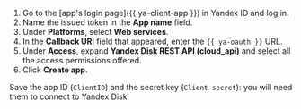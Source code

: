 1. Go to the [app's login page]({{ ya-client-app }}) in Yandex ID and log in.
1. Name the issued token in the **App name** field.
1. Under **Platforms**, select **Web services**.
1. In the **Callback URI** field that appeared, enter the `{{ ya-oauth }}` URL.
1. Under **Access**, expand **Yandex Disk REST API (cloud_api)** and select all the access permissions offered.
1. Click **Create app**.

Save the app ID (`ClientID`) and the secret key (`Client secret`): you will need them to connect to Yandex Disk.